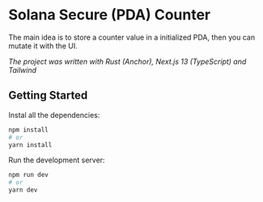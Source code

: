 # Solana Secure (PDA) Counter 

The main idea is to store a counter value in a initialized PDA, then you can mutate it with the UI.

*The project was written with Rust (Anchor), Next.js 13 (TypeScript) and Tailwind*

## Getting Started

Instal all the dependencies:

```bash
npm install
# or
yarn install
```

Run the development server:

```bash
npm run dev
# or
yarn dev
```
